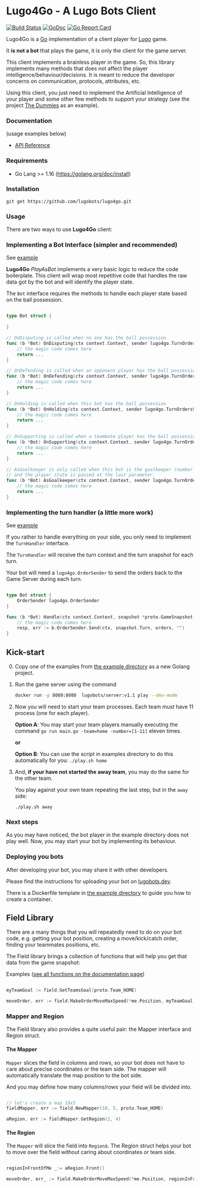 # Lugo4Go - A Lugo Bots Client
[![Build Status](https://app.travis-ci.com/lugobots/lugo4go.svg?branch=master)](https://app.travis-ci.com/lugobots/lugo4go)
[![GoDoc](https://godoc.org/github.com/lugobots/lugo4go?status.svg)](https://godoc.org/github.com/lugobots/lugo4go)
[![Go Report Card](https://goreportcard.com/badge/github.com/lugobots/lugo4go)](https://goreportcard.com/report/github.com/lugobots/lugo4go)

Lugo4Go is a [Go](http://golang.org/) implementation of a client player for [Lugo](https://lugobots.dev/) game. 

It **is not a bot** that plays the game, it is only the client for the game server. 

This client implements a brainless player in the game. So, this library implements many methods that does not affect the player
intelligence/behaviour/decisions. It is meant to reduce the developer concerns on communication, protocols, attributes, etc.

Using this client, you just need to implement the Artificial Intelligence of your player and some other few methods to support
your strategy (see the project [The Dummies](https://github.com/lugobots/the-dummies-go) as an example). 
 
### Documentation

(usage examples below)

* [API Reference](http://godoc.org/github.com/lugobots/lugo4go)

### Requirements

* Go Lang >= 1.16 (https://golang.org/doc/install)

### Installation

    git get https://github.com/lugobots/lugo4go.git

### Usage

There are two ways to use **Lugo4Go** client:

### Implementing a Bot Interface (simpler and recommended)

See [example](./examples/bot-interface)

**Lugo4Go** *PlayAsBot* implements a very basic logic to reduce the code boilerplate. This client will wrap most repetitive
code that handles the raw data got by the bot and will identify the player state.

The `Bot` interface requires the methods to handle each player state based on the ball possession.

```go

type Bot struct {
	
}

// OnDisputing is called when no one has the ball possession
func (b *Bot) OnDisputing(ctx context.Context, sender lugo4go.TurnOrdersSender, snapshot *proto.GameSnapshot) error {
	// the magic code comes here
	return ...
}

// OnDefending is called when an opponent player has the ball possession
func (b *Bot) OnDefending(ctx context.Context, sender lugo4go.TurnOrdersSender, snapshot *proto.GameSnapshot) error {
	// the magic code comes here
	return ...
}

// OnHolding is called when this bot has the ball possession
func (b *Bot) OnHolding(ctx context.Context, sender lugo4go.TurnOrdersSender, snapshot *proto.GameSnapshot) error {
	// the magic code comes here
	return ...
}

// OnSupporting is called when a teammate player has the ball possession
func (b *Bot) OnSupporting(ctx context.Context, sender lugo4go.TurnOrdersSender, snapshot *proto.GameSnapshot) error {
	// the magic code comes here
	return ...
}

// AsGoalkeeper is only called when this bot is the goalkeeper (number 1). This method is called on every turn,
// and the player state is passed at the last parameter.
func (b *Bot) AsGoalkeeper(ctx context.Context, sender lugo4go.TurnOrdersSender, snapshot *proto.GameSnapshot, state lugo4go.PlayerState) error {
	// the magic code comes here
	return ...
}
```

### Implementing the turn handler (a little more work)

See [example](./examples/turn-handler)

If you rather to handle everything on your side, you only need to implement the `TurnHandler` interface.

The `TurnHandler` will receive the turn context and the turn snapshot for each turn.

Your bot will need a `lugo4go.OrderSender` to send the orders back to the Game Server during each turn.

```go

type Bot struct {
    OrderSender lugo4go.OrderSender
}

func (b *Bot) Handle(ctx context.Context, snapshot *proto.GameSnapshot) {
	// the magic code comes here
	resp, err := b.OrderSender.Send(ctx, snapshot.Turn, orders, "")
}

```

## Kick-start

0. Copy one of the examples from [the example directory](./examples) as a new Golang project.

1. Run the game server using the command 
    ```bash
    docker run -p 8080:8080  lugobots/server:v1.1 play --dev-mode
   ```
2. Now you will need to start your team processes. Each team must have 11 process (one for each player).
    
    **Option A**: You may start your team players manually executing the command `go run main.go -team=home -number=[1-11]`
    eleven times. 
          
    **or**
    
    **Option B**: You can use the script in examples directory to do this automatically for you:
    `./play.sh home`

3. And, **if your have not started the away team**, you may do the same for the other team. 
    
    You play against your own team repeating the last step, but in the `away` side: 
    ```
    ./play.sh away
   ```

### Next steps

As you may have noticed, the bot player in the example directory does not play well. 
Now, you may start your bot by implementing its behaviour.  

### Deploying you bots

After developing your bot, you may share it with other developers.

Please find the instructions for uploading your bot on [lugobots.dev](https://lugobots.dev).

There is a Dockerfile template in [the example directory](./examples) to guide you how to create a container.


## Field Library

There are a many things that you will repeatedly need to do on your bot code, e.g. getting your bot position,
creating a move/kick/catch order, finding your teammates positions, etc.

The Field library brings a collection of functions that will help you get that data from the game snapshot:

Examples ([see all functions on the documentation page](https://pkg.go.dev/github.com/lugobots/lugo4go))

```go

myTeamGoal := field.GetTeamsGoal(proto.Team_HOME)

moveOrder, err := field.MakeOrderMoveMaxSpeed(*me.Position, myTeamGoal)

```

### Mapper and Region

The Field library also provides a quite useful pair: the Mapper interface and Region struct.

#### The Mapper

`Mapper` slices the field in columns and rows, so your bot does not have to care about precise coordinates or the team
side. The mapper will automatically translate the map position to the bot side.

And you may define how many columns/rows your field will be divided into.

```go

// let's create a map 10x5 
fieldMapper, err := field.NewMapper(10, 5, proto.Team_HOME)

aRegion, err := fieldMapper.GetRegion(2, 4)

```

#### The Region

The `Mapper` will slice the field into `Region`s. The Region struct helps your bot to move over the field without caring
about coordinates or team side.

```go

regionInFrontOfMe _:= aRegion.Front()

moveOrder, err_ := field.MakeOrderMoveMaxSpeed(*me.Position, regionInFrontOfMe.Center())

```
